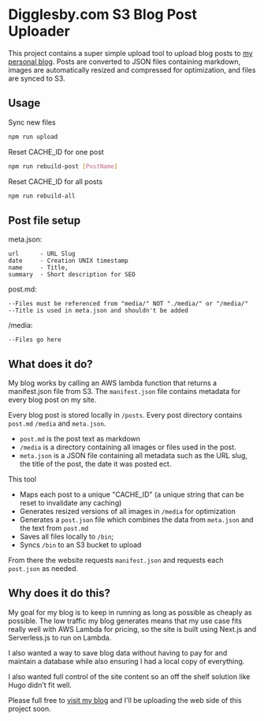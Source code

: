 # Digglesby.com S3 Blog Post Uploader

This project contains a super simple upload tool to upload blog posts to [my personal blog](https://www.digglesby.com). Posts are converted to JSON files containing markdown, images are automatically resized and compressed for optimization, and files are synced to S3.

## Usage

Sync new files
```bash
npm run upload
```

Reset CACHE_ID for one post
```bash
npm run rebuild-post [PostName]
```

Reset CACHE_ID for all posts
```bash
npm run rebuild-all
```

## Post file setup
meta.json:
```
url      - URL Slug
date     - Creation UNIX timestamp
name     - Title,
summary  - Short description for SEO
```

post.md:
```
--Files must be referenced from "media/" NOT "./media/" or "/media/"
--Title is used in meta.json and shouldn't be added
```

/media:
```
--Files go here
```


## What does it do?

My blog works by calling an AWS lambda function that returns a manifest.json file from S3. The `manifest.json` file contains metadata for every blog post on my site.

Every blog post is stored locally in `/posts`. Every post directory contains `post.md` `/media` and `meta.json`.
* `post.md` is the post text as markdown
* `/media` is a directory containing all images or files used in the post.
* `meta.json` is a JSON file containing all metadata such as the URL slug, the title of the post, the date it was posted ect.

This tool
* Maps each post to a unique "CACHE_ID" (a unique string that can be reset to invalidate any caching)
* Generates resized versions of all images in `/media` for optimization
* Generates a `post.json` file which combines the data from `meta.json` and the text from `post.md`
* Saves all files locally to `/bin`;
* Syncs `/bin` to an S3 bucket to upload

From there the website requests `manifest.json` and requests each `post.json` as needed.


## Why does it do this?

My goal for my blog is to keep in running as long as possible as cheaply as possible. The low traffic my blog generates means that my use case fits really well with AWS Lambda for pricing, so the site is built using Next.js and Serverless.js to run on Lambda.

I also wanted a way to save blog data without having to pay for and maintain a database while also ensuring I had a local copy of everything.

I also wanted full control of the site content so an off the shelf solution like Hugo didn't fit well.

Please full free to [visit my blog](https://www.digglesby.com) and I'll be uploading the web side of this project soon.
